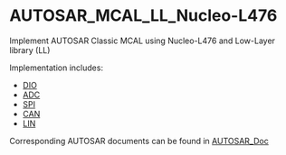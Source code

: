 # AUTOSAR_MCAL_LL_Nucleo-L476
Implement AUTOSAR Classic MCAL using Nucleo-L476 and Low-Layer library (LL)

Implementation includes:
- [DIO](MCAL/Dio/)
- [ADC](MCAL/Adc/)
- [SPI](MCAL/Spi/)
- [CAN](MCAL/Can/)
- [LIN](MCAL/Lin/)

Corresponding AUTOSAR documents can be found in [AUTOSAR_Doc](AUTOSAR_Doc)
